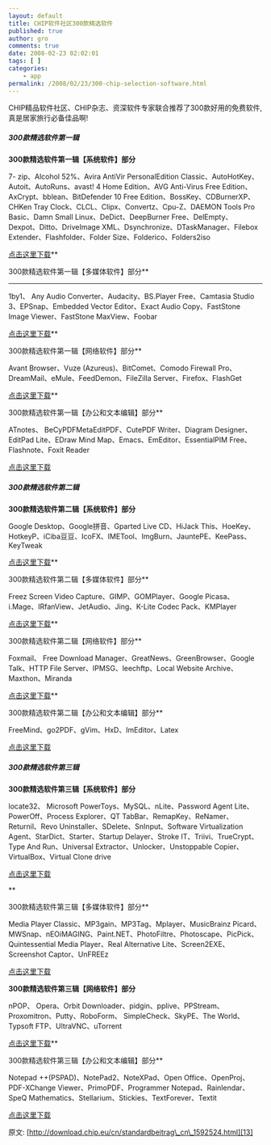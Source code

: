 ```yaml
---
layout: default
title: CHIP软件社区300款精选软件
published: true
author: gro
comments: true
date: 2008-02-23 02:02:01
tags: [ ]
categories:
    - app
permalink: /2008/02/23/300-chip-selection-software.html
---
```

CHIP精品软件社区、CHIP杂志、资深软件专家联合推荐了300款好用的免费软件, 真是居家旅行必备佳品啊!

##### 300款精选软件第一辑

**300款精选软件第一辑【系统软件】部分**
  
7- zip、Alcohol 52%、Avira AntiVir PersonalEdition Classic、AutoHotKey、Autoit、AutoRuns、avast! 4 Home Edition、AVG Anti-Virus Free Edition、AxCrypt、bblean、BitDefender 10 Free Edition、BossKey、CDBurnerXP、CHKen Tray Clock、CLCL、Clipx、Convertz、Cpu-Z、DAEMON Tools Pro Basic、Damn Small Linux、DeDict、DeepBurner Free、DelEmpty、Dexpot、Ditto、DriveImage XML、Dsynchronize、DTaskManager、Filebox Extender、Flashfolder、Folder Size、Folderico、Folders2iso
  
[点击这里下载][1]**
  
300款精选软件第一辑【多媒体软件】部分**



****
  
1by1、 Any Audio Converter、Audacity、BS.Player Free、Camtasia Studio 3、EPSnap、Embedded Vector Editor、Exact Audio Copy、FastStone Image Viewer、FastStone MaxView、Foobar
  
[点击这里下载][2]**
  
300款精选软件第一辑【网络软件】部分**
  
Avant Browser、Vuze (Azureus)、BitComet、Comodo Firewall Pro、DreamMail、eMule、FeedDemon、FileZilla Server、Firefox、FlashGet
  
[点击这里下载][3]**
  
300款精选软件第一辑【办公和文本编辑】部分**
  
ATnotes、 BeCyPDFMetaEditPDF、CutePDF Writer、Diagram Designer、EditPad Lite、EDraw Mind Map、Emacs、EmEditor、EssentialPIM Free、Flashnote、Foxit Reader
  
[点击这里下载][4]

##### 300款精选软件第二辑

**300款精选软件第二辑【系统软件】部分**
  
Google Desktop、Google拼音、Gparted Live CD、HiJack This、HoeKey、HotkeyP、iCiba豆豆、IcoFX、IMETool、ImgBurn、JauntePE、KeePass、KeyTweak
  
[点击这里下载][5]**
  
300款精选软件第二辑【多媒体软件】部分**
  
Freez Screen Video Capture、GIMP、GOMPlayer、Google Picasa、i.Mage、IRfanView、JetAudio、Jing、K-Lite Codec Pack、KMPlayer
  
[点击这里下载][6]**
  
300款精选软件第二辑【网络软件】部分**
  
Foxmail、 Free Download Manager、GreatNews、GreenBrowser、Google Talk、HTTP File Server、IPMSG、leechftp、Local Website Archive、Maxthon、Miranda
  
[点击这里下载][7]**
  
300款精选软件第二辑【办公和文本编辑】部分**
  
FreeMind、go2PDF、gVim、HxD、ImEditor、Latex
  
[点击这里下载][8]

##### 300款精选软件第三辑

**300款精选软件第三辑【系统软件】部分**
  
locate32、 Microsoft PowerToys、MySQL、nLite、Password Agent Lite、PowerOff、Process Explorer、QT TabBar、RemapKey、ReNamer、Returnil、Revo Uninstaller、SDelete、SnInput、Software Virtualization Agent、StarDict、Starter、Startup Delayer、Stroke IT、Triivi、TrueCrypt、Type And Run、Universal Extractor、Unlocker、Unstoppable Copier、VirtualBox、Virtual Clone drive
  
[点击这里下载][9]
  
**
  
300款精选软件第三辑【多媒体软件】部分**
  
Media Player Classic、MP3gain、MP3Tag、Mplayer、MusicBrainz Picard、MWSnap、nEOiMAGING、Paint.NET、PhotoFiltre、Photoscape、PicPick、 Quintessential Media Player、Real Alternative Lite、Screen2EXE、Screenshot Captor、UnFREEz
  
[点击这里下载][10]
  
**300款精选软件第三辑【网络软件】部分**
  
nPOP、 Opera、Orbit Downloader、pidgin、pplive、PPStream、Proxomitron、Putty、RoboForm、 SimpleCheck、SkyPE、The World、Typsoft FTP、UltraVNC、uTorrent
  
[点击这里下载][11]**
  
300款精选软件第三辑【办公和文本编辑】部分**
  
Notepad ++(PSPAD)、NotePad2、NoteXPad、Open Office、OpenProj、PDF-XChange Viewer、PrimoPDF、Programmer Notepad、Rainlendar、SpeQ Mathematics、Stellarium、Stickies、TextForever、Textit
  
[点击这里下载][12]

原文: [http://download.chip.eu/cn/standardbeitrag\_cn\_1592524.html][13]

 [1]: http://download.chip.eu/cn/Best300-Softwares-sys-1.0_1555478.html
 [2]: http://download.chip.eu/cn/Best300-Softwares-Media-1.0_1555595.html
 [3]: http://download.chip.eu/cn/Best300-Softwares-Net-1.0_1555629.html
 [4]: http://download.chip.eu/cn/Best300-Softwares-Office-1.0_1555673.html
 [5]: http://download.chip.eu/cn/Best300-Softwares-sys-1.1_1589342.html
 [6]: http://download.chip.eu/cn/Best300-Softwares-Media-1.1_1589782.html
 [7]: http://download.chip.eu/cn/Best300-Softwares-Net-1.1_1589963.html
 [8]: http://download.chip.eu/cn/Best300-Softwares-Office-1.1_1589901.html
 [9]: http://download.chip.eu/cn/Best300-Softwares-sys-1.2_1596551.html
 [10]: http://download.chip.eu/cn/Best300-Softwares-Media-1.2_1596422.html
 [11]: http://download.chip.eu/cn/Best300-Softwares-Net-1.2_1596182.html
 [12]: http://download.chip.eu/cn/Best300-Softwares-Office-1.2_1596716.html
 [13]: http://download.chip.eu/cn/standardbeitrag_cn_1592524.html "http://download.chip.eu/cn/standardbeitrag_cn_1592524.html"